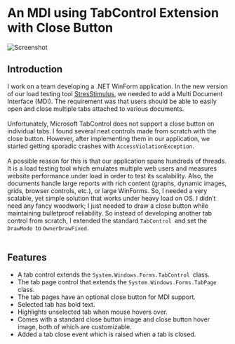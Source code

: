 # An MDI using TabControl Extension with Close Button
![Screenshot](http://www.stresstimulus.com/image/mdi.png)
<h2>Introduction</h2>
I work on a team developing a .NET WinForm application. In the new version of our load testing tool <a href="http://www.stresstimulus.com/">StresStimulus</a>, 
we needed to add a Multi Document Interface (MDI). The requirement was that 
users should be able to easily open and close multiple tabs attached to various 
documents.<br><br>
Unfortunately, Microsoft TabControl does not support a close button on 
individual tabs. I found several neat controls made from scratch with the close 
button. However, after implementing them in our application, we started getting 
sporadic crashes with <code>AccessViolationException</code>.<br><br>
A possible reason for this is that our application spans hundreds of threads. 
It is a load testing tool which emulates multiple web users and measures website 
performance under load in order to test its scalability. Also, the documents 
handle large reports with rich content (graphs, dynamic images, grids, browser 
controls, etc.), or large WinForms. So, I needed a very scalable, yet simple 
solution that works under heavy load on OS. I didn’t need any fancy woodwork; I 
just needed to draw a close button while maintaining bulletproof reliability. So 
instead of developing another tab control from scratch, I extended the standard <code>TabControl </code>and 
set the <code>DrawMode </code>to <code>OwnerDrawFixed</code>.<br><br>
<h2>Features</h2>
<ul>
	<li>A tab control extends the <code>System.Windows.Forms.TabControl </code>class.	</li>
	<li>The tab page control that extends the <code>System.Windows.Forms.TabPage </code>class.
	</li>
	<li>The tab pages have an optional close button for MDI support. </li>
	<li>Selected tab has bold text. </li>
	<li>Highlights unselected tab when mouse hovers over. </li>
	<li>Comes with a standard close button image and close button hover image, 
	both of which are customizable. </li>
	<li>Added a tab close event which is raised when a tab is closed. </li>
</ul>
